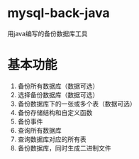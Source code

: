 # mysql-back-java
 用java编写的备份数据库工具
 
# 基本功能
1. 备份所有数据库（数据可选）
2. 选择备份数据库（数据可选）
3. 备份数据库下的一张或多个表（数据可选）
4. 备份存储结构和自定义函数
5. 备份事件
6. 查询所有数据库
7. 查询数据库对应的所有表
8. 备份数据库，同时生成二进制文件
